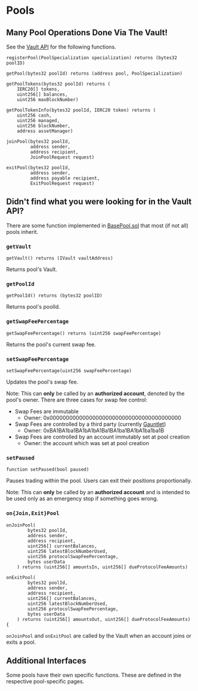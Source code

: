 # Pools

## Many Pool Operations Done Via The Vault!

See the [Vault API](../../contracts/apis/the-vault.md) for the following functions.

```
registerPool(PoolSpecialization specialization) returns (bytes32 poolID)

getPool(bytes32 poolId) returns (address pool, PoolSpecialization)

getPoolTokens(bytes32 poolId) returns (
    IERC20[] tokens,
    uint256[] balances,
    uint256 maxBlockNumber)
    
getPoolTokenInfo(bytes32 poolId, IERC20 token) returns (
    uint256 cash,
    uint256 managed,
    uint256 blockNumber,
    address assetManager)
 
joinPool(bytes32 poolId,
         address sender,
         address recipient,
         JoinPoolRequest request)
         
exitPool(bytes32 poolId,
         address sender,
         address payable recipient,
         ExitPoolRequest request)
```

## Didn't find what you were looking for in the Vault API?

There are some function implemented in [BasePool.sol](https://github.com/balancer-labs/balancer-v2-monorepo/blob/master/pkg/pool-utils/contracts/BasePool.sol) that most (if not all) pools inherit.&#x20;

### `getVault`

```
getVault() returns (IVault vaultAddress)
```

Returns pool's Vault.

### `getPoolId`

```
getPoolId() returns (bytes32 poolID)
```

Returns pool's poolId.

### `getSwapFeePercentage`

```
getSwapFeePercentage() returns (uint256 swapFeePercentage) 
```

Returns the pool's current swap fee.

### `setSwapFeePercentage`

```
setSwapFeePercentage(uint256 swapFeePercentage)
```

Updates the pool's swap fee.&#x20;

Note: This can **only** be called by an **authorized account**, denoted by the pool's owner. There are three cases for swap fee control:

* Swap Fees are immutable
  * Owner: 0x0000000000000000000000000000000000000000
* Swap Fees are controlled by a third party (currently [Gauntlet](https://medium.com/balancer-protocol/balancer-partners-with-gauntlet-to-make-dynamic-fee-pools-a-reality-97b3fb1760df))
  * Owner: 0xBA1BA1ba1BA1bA1bA1Ba1BA1ba1BA1bA1ba1ba1B
* Swap Fees are controlled by an account immutably set at pool creation
  * Owner: the account which was set at pool creation

### `setPaused`

```
function setPaused(bool paused)
```

Pauses trading within the pool. Users can exit their positions proportionally.

Note: This can **only** be called by an **authorized account** and is intended to be used only as an emergency stop if something goes wrong.

### `on{Join,Exit}Pool`

```
onJoinPool(
        bytes32 poolId,
        address sender,
        address recipient,
        uint256[] currentBalances,
        uint256 latestBlockNumberUsed,
        uint256 protocolSwapFeePercentage,
        bytes userData
    ) returns (uint256[] amountsIn, uint256[] dueProtocolFeeAmounts)
    
onExitPool(
        bytes32 poolId,
        address sender,
        address recipient,
        uint256[] currentBalances,
        uint256 latestBlockNumberUsed,
        uint256 protocolSwapFeePercentage,
        bytes userData
    ) returns (uint256[] amountsOut, uint256[] dueProtocolFeeAmounts) {
```

`onJoinPool` and `onExitPool` are called by the Vault when an account joins or exits a pool.

## Additional Interfaces

Some pools have their own specific functions. These are defined in the respective pool-specific pages.
